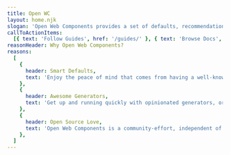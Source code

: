 ```yaml
---
title: Open WC
layout: home.njk
slogan: 'Open Web Components provides a set of defaults, recommendations and tools to help facilitate your web component project. Our recommendations include: developing, linting, testing, building, tooling, demoing, publishing and automating.'
callToActionItems:
  [{ text: 'Follow Guides', href: '/guides/' }, { text: 'Browse Docs', href: '/docs/' }]
reasonHeader: Why Open Web Components?
reasons:
  [
    {
      header: Smart Defaults,
      text: 'Enjoy the peace of mind that comes from having a well-known default solution for almost everything. From linting to testing to demos to publishing - have the full experience.',
    },
    {
      header: Awesome Generators,
      text: 'Get up and running quickly with opinionated generators, or add recommended tools to existing projects. Our comprehensive fleet of generators have got you covered',
    },
    {
      header: Open Source Love,
      text: 'Open Web Components is a community-effort, independent of any framework or company. We use mostly open-source tools and services.',
    },
  ]
---
```

